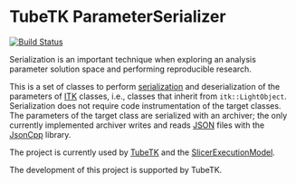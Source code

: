 TubeTK ParameterSerializer
==========================

[![Build Status](https://travis-ci.org/TubeTK/TubeTK-ParameterSerializer.png?branch=master)](https://travis-ci.org/TubeTK/TubeTK-ParameterSerializer)

Serialization is an important technique when exploring an analysis parameter
solution space and performing reproducible research.

This is a set of classes to perform [serialization](http://en.wikipedia.org/wiki/Serialization)
and deserialization of the parameters of [ITK](http://itk.org) classes, i.e.,
classes that inherit from ```itk::LightObject```. Serialization does not require
code instrumentation of the target classes.  The parameters of the target class
are serialized with an archiver; the only currently implemented archiver writes
and reads [JSON](http://www.json.org) files with the [JsonCpp](http://jsoncpp.sourceforge.net)
library.

The project is currently used by [TubeTK](http://tubetk.org) and the
[SlicerExecutionModel](https://github.com/Slicer/SlicerExecutionModel).

The development of this project is supported by TubeTK.
